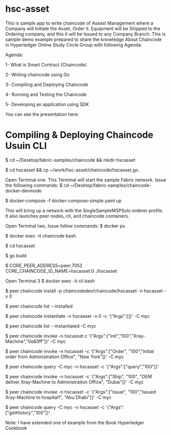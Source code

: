 # hsc-asset
This is sample app to write chaincode of Assest Management where a Company will Initiate the Asset, Order it. Equipment will be Shipped to the Ordering company, and this it will be Issued to any Company Branch. This is sample demo example prepared to share the knowledge About Chaincode in Hyperledger Online Study Circle Group with following Agenda:

Agenda: 

1- What is Smart Contract (Chaincode)

2- Writing chaincode using Go

3- Compiling and Deploying Chaincode

4- Running and Testing the Chaincode

5- Developing an application using SDK

You can see the presentation here: 


# Compiling & Deploying Chaincode Usuin CLI

$ cd ~/Desktop/fabric-samples/chaincode && mkdir hscasset

$ cd hscasset && cp ~/work/hsc-asset/chaincode/hscasset.go .


 Open Terminal one. 
This Terminal will start the sample Fabric network. Issue the following commands:
$ cd ~/Desktop/fabric-samples/chaincode-docker-devmode

$ docker-compose -f docker-compose-simple.yaml up

 This will bring up a network with the SingleSampleMSPSolo orderer profile. It also launches peer nodes, cli, and chaincode containers.


 Open Terminal two, Issue follow commands: 
$ docker ps 

$ docker exec -it chaincode bash

$ cd hscasset 

$ go build 


$ CORE_PEER_ADDRESS=peer:7052 CORE_CHAINCODE_ID_NAME=hscasset:0 ./hscasset


 Open Terminal 3 
$ docker exec -it cli bash 

$ peer chaincode install -p chaincodedev/chaincode/hscasset -n hscasset -v 0

$ peer chaincode list --installed 

$ peer chaincode instantiate -n hscasset -v 0 -c '{"Args":[]}' -C myc

$ peer chaincode list --instantiated -C myc

$ peer chaincode invoke  -n hscasset  c '{"Args":["init","100","Xray-Machine","0e83ff"]}' -C myc

$ peer chaincode invoke -n hscasset -c '{"Args":["Order", "100","initial order from Administration Office", "New York"]}' -C myc

$ peer chaincode query -C myc -n hscasset -c '{"Args":["query","100"]}'

$ peer chaincode invoke -n hscasset -c '{"Args":["Ship", "100", "OEM deliver Xray-Machine to Administration Office", "Dubai"]}' -C myc

$ peer chaincode invoke -n hscasset -c '{"Args":["Issue", "100","Issued Xray-Machine to hospital1", "Abu Dhabi"]}' -C myc

$ peer chaincode query -C myc -n hscasset -c '{"Args":["getHistory","100"]}'


Note: I have extended one of example from the Book Hyperledger Cookbook 
